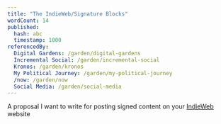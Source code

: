 ```yaml
---
title: "The IndieWeb/Signature Blocks"
wordCount: 14
published:
  hash: abc
  timestamp: 1000
referencedBy:
  Digital Gardens: /garden/digital-gardens
  Incremental Social: /garden/incremental-social
  Kronos: /garden/kronos
  My Political Journey: /garden/my-political-journey
  /now: /garden/now
  Social Media: /garden/social-media
---
```


A proposal I want to write for posting signed content on your [IndieWeb](/garden/the-small-web) website
